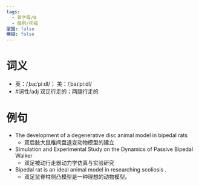 ```yaml
---
tags:
  - 首字母/B
  - 级别/托福
掌握: false
模糊: false
---
```

# 词义
- 英：/ˌbaɪˈpiːdl/； 美：/ˌbaɪˈpiːdl/
- #词性/adj  双足行走的；两腿行走的
# 例句
- The development of a degenerative disc animal model in bipedal rats
	- 双后肢大鼠椎间盘退变动物模型的建立
- Simulation and Experimental Study on the Dynamics of Passive Bipedal Walker
	- 双足被动行走器动力学仿真与实验研究
- Bipedal rat is an ideal animal model in researching scoliosis .
	- 双足鼠脊柱侧凸模型是一种理想的动物模型。
